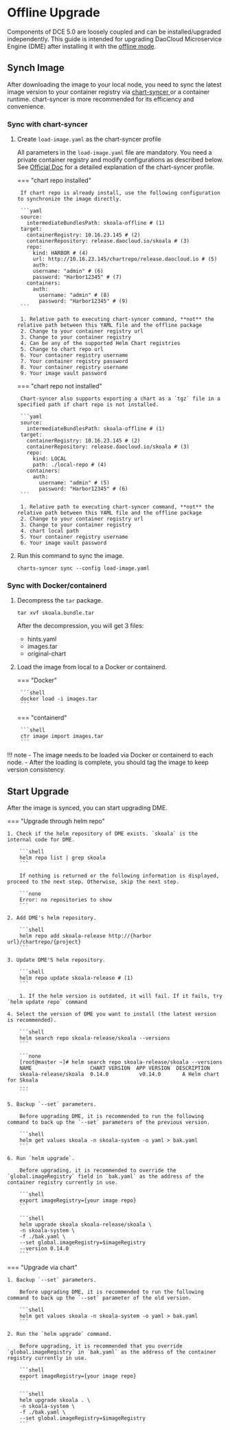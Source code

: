 # Offline Upgrade

Components of DCE 5.0 are loosely coupled and can be installed/upgraded independently. This guide is intended for upgrading DaoCloud Microservice Engine (DME) after installing it with the [offline mode](../../install/commercial/start-install.md).

## Synch Image

After downloading the image to your local node, you need to sync the latest image version to your container registry via [chart-syncer ](https://github.com/bitnami-labs/charts-syncer) or a container runtime. chart-syncer is more recommended for its efficiency and convenience.

### Sync with chart-syncer

1. Create `load-image.yaml` as the chart-syncer profile

    All parameters in the `load-image.yaml` file are mandatory. You need a private container registry and modify configurations as described below. See [Official Doc](https://github.com/bitnami-labs/charts-syncer) for a detailed explanation of the chart-syncer profile.

    === "chart repo installed"

        If chart repo is already install, use the following configuration to synchronize the image directly.

        ```yaml
        source:
          intermediateBundlesPath: skoala-offline # (1)
        target:
          containerRegistry: 10.16.23.145 # (2)
          containerRepository: release.daocloud.io/skoala # (3)
          repo:
            kind: HARBOR # (4)
            url: http://10.16.23.145/chartrepo/release.daocloud.io # (5)
            auth:
            username: "admin" # (6)
            password: "Harbor12345" # (7)
          containers:
            auth:
              username: "admin" # (8)
              password: "Harbor12345" # (9)
        ```

        1. Relative path to executing chart-syncer command, **not** the relative path between this YAML file and the offline package
        2. Change to your container registry url
        3. Change to your container registry
        4. Can be any of the supported Helm Chart registries
        5. Change to chart repo url
        6. Your container registry username
        7. Your container registry password
        8. Your container registry username
        9. Your image vault password

    === "chart repo not installed"

        Chart-syncer also supports exporting a chart as a `tgz` file in a specified path if chart repo is not installed.

        ```yaml
        source:
          intermediateBundlesPath: skoala-offline # (1)
        target:
          containerRegistry: 10.16.23.145 # (2)
          containerRepository: release.daocloud.io/skoala # (3)
          repo:
            kind: LOCAL
            path: ./local-repo # (4)
          containers:
            auth:
              username: "admin" # (5)
              password: "Harbor12345" # (6)
        ```

        1. Relative path to executing chart-syncer command, **not** the relative path between this YAML file and the offline package
        2. Change to your container registry url
        3. Change to your container registry
        4. chart local path
        5. Your container registry username
        6. Your image vault password

2. Run this command to sync the image.

    ```shell
    charts-syncer sync --config load-image.yaml
    ```

### Sync with Docker/containerd

1. Decompress the `tar` package.

    ```shell
    tar xvf skoala.bundle.tar
    ```

    After the decompression, you will get 3 files:

    - hints.yaml
    - images.tar
    - original-chart

2. Load the image from local to a Docker or containerd.

    === "Docker"

        ```shell
        docker load -i images.tar
        ```

    === "containerd"

        ```shell
        ctr image import images.tar
        ```

!!! note
    - The image needs to be loaded via Docker or containerd to each node.
    - After the loading is complete, you should tag the image to keep version consistency.

## Start Upgrade

After the image is synced, you can start upgrading DME.

=== "Upgrade through helm repo"

    1. Check if the helm repository of DME exists. `skoala` is the internal code for DME.

        ```shell
        helm repo list | grep skoala
        ```

        If nothing is returned or the following information is displayed, proceed to the next step. Otherwise, skip the next step.

        ```none
        Error: no repositories to show
        ```

    2. Add DME's helm repository.

        ```shell
        helm repo add skoala-release http://{harbor url}/chartrepo/{project}
        ```

    3. Update DME'S helm repository.

        ```shell
        helm repo update skoala-release # (1)
        ```

        1. If the helm version is outdated, it will fail. If it fails, try `helm update repo` command

    4. Select the version of DME you want to install (the latest version is recommended).

        ```shell
        helm search repo skoala-release/skoala --versions
        ```

        ```none
        [root@master ~]# helm search repo skoala-release/skoala --versions
        NAME                   CHART VERSION  APP VERSION  DESCRIPTION
        skoala-release/skoala  0.14.0          v0.14.0       A Helm chart for Skoala
        ...
        ```

    5. Backup `--set` parameters.

        Before upgrading DME, it is recommended to run the following command to back up the `--set` parameters of the previous version.

        ```shell
        helm get values skoala -n skoala-system -o yaml > bak.yaml
        ```

    6. Run `helm upgrade`.

        Before upgrading, it is recommended to override the `global.imageRegistry` field in `bak.yaml` as the address of the container registry currently in use.

        ```shell
        export imageRegistry={your image repo}
        ```

        ```shell
        helm upgrade skoala skoala-release/skoala \
        -n skoala-system \
        -f ./bak.yaml \
        --set global.imageRegistry=$imageRegistry
        --version 0.14.0
        ```

=== "Upgrade via chart"

    1. Backup `--set` parameters.

        Before upgrading DME, it is recommended to run the following command to back up the `--set` parameter of the old version.

        ```shell
        helm get values skoala -n skoala-system -o yaml > bak.yaml
        ```

    2. Run the `helm upgrade` command.

        Before upgrading, it is recommended that you override `global.imageRegistry` in `bak.yaml` as the address of the container registry currently in use.

        ```shell
        export imageRegistry={your image repo}
        ```

        ```shell
        helm upgrade skoala . \
        -n skoala-system \
        -f ./bak.yaml \
        --set global.imageRegistry=$imageRegistry
        ```
